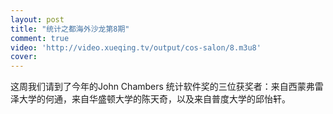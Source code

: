 ```yaml
---
layout: post
title: "统计之都海外沙龙第8期"
comment: true
video: 'http://video.xueqing.tv/output/cos-salon/8.m3u8'
cover:  
---
```




这周我们请到了今年的John Chambers 统计软件奖的三位获奖者：来自西蒙弗雷泽大学的何通，来自华盛顿大学的陈天奇，以及来自普度大学的邱怡轩。
   
